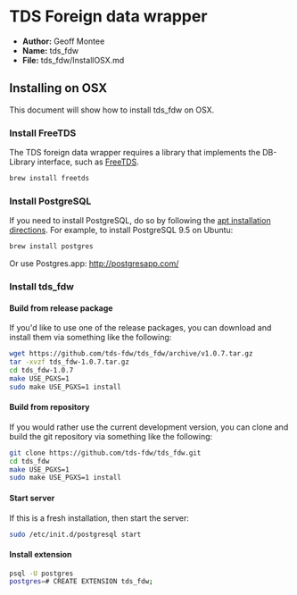 # TDS Foreign data wrapper

* **Author:** Geoff Montee
* **Name:** tds_fdw
* **File:** tds_fdw/InstallOSX.md

## Installing on OSX

This document will show how to install tds_fdw on OSX.

### Install FreeTDS

The TDS foreign data wrapper requires a library that implements the DB-Library interface,
such as [FreeTDS](http://www.freetds.org).

```bash
brew install freetds
```

### Install PostgreSQL

If you need to install PostgreSQL, do so by following the [apt installation directions](https://wiki.postgresql.org/wiki/Apt). For example, to install PostgreSQL 9.5 on Ubuntu:

```bash
brew install postgres
```

Or use Postgres.app: <http://postgresapp.com/>

### Install tds_fdw

#### Build from release package

If you'd like to use one of the release packages, you can download and install them via something like the following:

```bash
wget https://github.com/tds-fdw/tds_fdw/archive/v1.0.7.tar.gz
tar -xvzf tds_fdw-1.0.7.tar.gz
cd tds_fdw-1.0.7
make USE_PGXS=1
sudo make USE_PGXS=1 install
```

#### Build from repository

If you would rather use the current development version, you can clone and build the git repository via something like the following:

```bash
git clone https://github.com/tds-fdw/tds_fdw.git
cd tds_fdw
make USE_PGXS=1
sudo make USE_PGXS=1 install
```

#### Start server

If this is a fresh installation, then start the server:

```bash
sudo /etc/init.d/postgresql start
```

#### Install extension

```bash
psql -U postgres
postgres=# CREATE EXTENSION tds_fdw;
```
